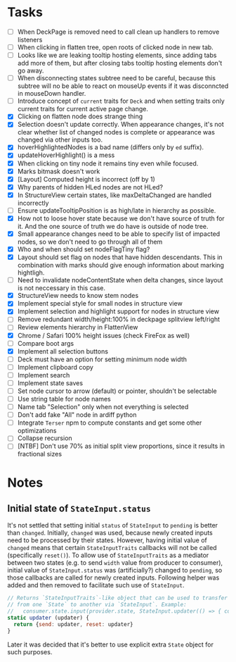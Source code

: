 # Tasks

- [ ] When DeckPage is removed need to call clean up handlers to remove listeners
- [ ] When clicking in flatten tree, open roots of clicked node in new tab.
- [ ] Looks like we are leaking tooltip hosting elements, since adding tabs add more of them, but after closing tabs tooltip hosting elements don't go away.
- [ ] When disconnecting states subtree need to be careful, because this subtree will no be able to react on mouseUp events if it was disconncted in mouseDown handler.
- [ ] Introduce concept of `current` traits for `Deck` and when setting traits only current traits for current active page change.
- [x] Clicking on flatten node does strange thing
- [x] Selection doesn't update correctly. When appearance changes, it's not clear whether list of changed nodes is complete or appearance was changed via other inputs too.
- [x] hoverHighlightedNodes is a bad name (differs only by `ed` suffix).
- [x] updateHoverHighlight() is a mess
- [x] When clicking on tiny node it remains tiny even while focused.
- [x] Marks bitmask doesn't work
- [x] [Layout] Computed height is incorrect (off by 1)
- [x] Why parents of hidden HLed nodes are not HLed?
- [x] In StructureView certain states, like maxDeltaChanged are handled incorrectly
- [ ] Ensure updateTooltipPosition is as high/late in hierarchy as possible.
- [x] How not to loose hover state because we don't have source of truth for it. And the one source of truth we do have is outside of node tree.
- [x] Small appearance changes need to be able to specify list of impacted nodes, so we don't need to go through all of them
- [x] Who and when should set nodeFlagTiny flag?
- [x] Layout should set flag on nodes that have hidden descendants. This in combination with marks should give enough information about marking hightligh.
- [ ] Need to invalidate nodeContentState when delta changes, since layout is not neccessary in this case.
- [x] StructureView needs to know stem nodes
- [x] Implement special style for small nodes in structure view
- [x] Implement selection and highlight support for nodes in structure view
- [ ] Remove redundant width/height:100% in deckpage splitview left/right
- [ ] Review elements hierarchy in FlattenView
- [x] Chrome / Safari 100% height issues (check FireFox as well)
- [ ] Compare boot args
- [x] Implement all selection buttons
- [ ] Deck must have an option for setting minimum node width
- [ ] Implement clipboard copy
- [ ] Implement search
- [ ] Implement state saves
- [ ] Set node cursor to arrow (default) or pointer, shouldn't be selectable
- [ ] Use string table for node names
- [ ] Name tab "Selection" only when not everything is selected
- [ ] Don't add fake "All" node in ardiff python
- [ ] Integrate `Terser` npm to compute constants and get some other optimizations
- [ ] Collapse recursion
- [ ] [NTBF] Don't use 70% as initial split view proportions, since it results in fractional sizes

# Notes

## Initial state of `StateInput.status`

It's not settled that setting initial `status` of `StateInput` to `pending` is better than `changed`. Initially, `changed` was used, because newly created inputs need to be processed by their states. However, having initial value of `changed` means that certain `StateInputTraits` callbacks will not be called (specifically `reset()`). To allow use of `StateInputTraits` as a mediator between two states (e.g. to send `width` value from producer to consumer), initial value of `StateInput.status` was (artificially?) changed to `pending`, so those callbacks are called for newly created inputs. Following helper was added and then removed to facilitate such use of `StateInput`.

```javascript
// Returns `StateInputTraits`-like object that can be used to transfer information
// from one `State` to another via `StateInput`. Example:
//   consumer.state.input(provider.state, StateInput.updater(() => { consumer.value = provider.value }))
static updater (updater) {
  return {send: updater, reset: updater}
}
```

Later it was decided that it's better to use explicit extra `State` object for such purposes.